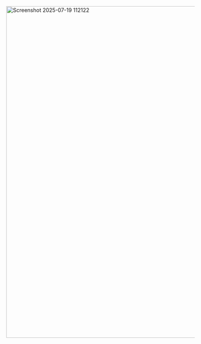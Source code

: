 <img width="1892" height="887" alt="Screenshot 2025-07-19 112122" src="https://github.com/user-attachments/assets/53b6c0a1-be1e-4dd6-a2a6-d5e148d4eeb1" />
